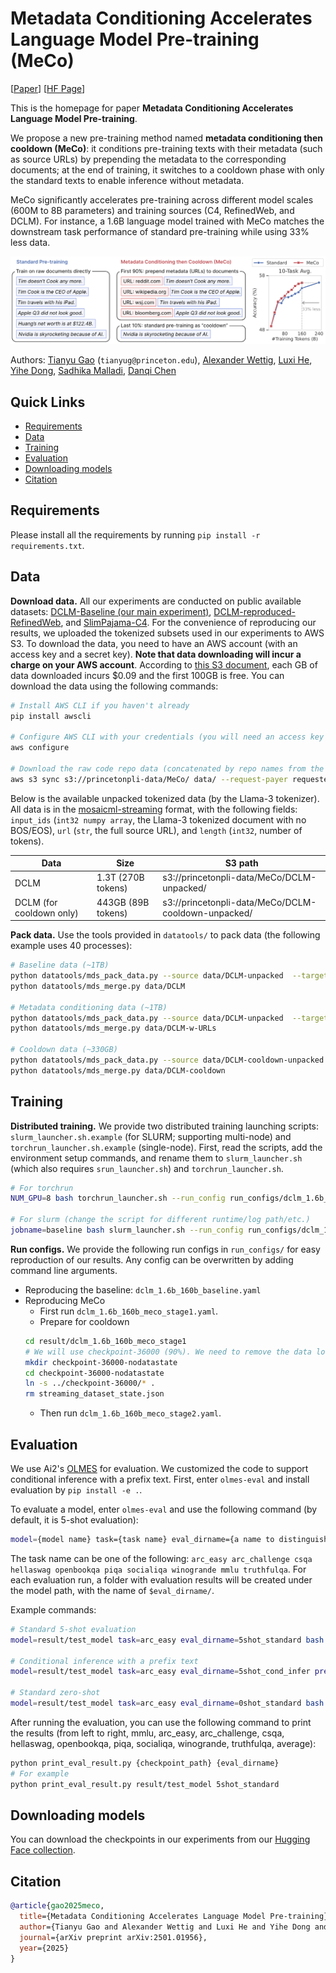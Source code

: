 # Metadata Conditioning Accelerates Language Model Pre-training (MeCo)

[[Paper](https://arxiv.org/pdf/2501.01956)] [[HF Page](https://huggingface.co/collections/PrincetonPLI/meco-677bbbc3d5fbd8da65c6ee5a)]

This is the homepage for paper **Metadata Conditioning Accelerates Language Model Pre-training**. 

We propose a new pre-training method named **metadata conditioning then cooldown (MeCo)**: it conditions pre-training texts with their metadata (such as source URLs) by prepending the metadata to the corresponding documents; at the end of training, it switches to a cooldown phase with only the standard texts to enable inference without metadata.

MeCo significantly accelerates pre-training across different model scales (600M to 8B parameters) and training sources (C4, RefinedWeb, and DCLM). For instance, a 1.6B language model trained with MeCo matches the downstream task performance of standard pre-training while using 33% less data. 


![alt text](meco.png)


Authors: [Tianyu Gao](https://gaotianyu.xyz/about) (`tianyug@princeton.edu`), [Alexander Wettig](https://www.cs.princeton.edu/~awettig/), [Luxi He](https://lumos23.github.io/), [Yihe Dong](https://yihedong.me/), [Sadhika Malladi](https://www.cs.princeton.edu/~smalladi/), [Danqi Chen](https://www.cs.princeton.edu/~danqic/) 


## Quick Links

  - [Requirements](#requirements)
  - [Data](#data)
  - [Training](#training)
  - [Evaluation](#evaluation)
  - [Downloading models](#downloading-models)
  - [Citation](#citation)


## Requirements

Please install all the requirements by running `pip install -r requirements.txt`.

## Data

**Download data.** All our experiments are conducted on public available datasets: [DCLM-Baseline (our main experiment)](https://github.com/mlfoundations/dclm), [DCLM-reproduced-RefinedWeb](https://github.com/mlfoundations/dclm), and [SlimPajama-C4](https://huggingface.co/datasets/cerebras/SlimPajama-627B). 
For the convenience of reproducing our results, we uploaded the tokenized subsets used in our experiments to AWS S3. 
To download the data, you need to have an AWS account (with an access key and a secret key). **Note that data downloading will incur a charge on your AWS account**. According to [this S3 document](https://aws.amazon.com/s3/pricing/), each GB of data downloaded incurs $0.09 and the first 100GB is free. You can download the data using the following commands:

```bash
# Install AWS CLI if you haven't already
pip install awscli

# Configure AWS CLI with your credentials (you will need an access key and a secret key from your AWS account)
aws configure

# Download the raw code repo data (concatenated by repo names from the stack v1) 
aws s3 sync s3://princetonpli-data/MeCo/ data/ --request-payer requester
```

Below is the available unpacked tokenized data (by the Llama-3 tokenizer). All data is in the [mosaicml-streaming](https://docs.mosaicml.com/projects/streaming/en/stable/index.html) format, with the following fields: `input_ids` (`int32 numpy array`, the Llama-3 tokenized document with no BOS/EOS), `url` (`str`, the full source URL), and `length` (`int32`, number of tokens).

| Data | Size | S3 path |
|------|------|---------|
| DCLM | 1.3T (270B tokens) | s3://princetonpli-data/MeCo/DCLM-unpacked/ |
| DCLM (for cooldown only) | 443GB (89B tokens) | s3://princetonpli-data/MeCo/DCLM-cooldown-unpacked/ |


**Pack data.** Use the tools provided in `datatools/` to pack data (the following example uses 40 processes):

```bash
# Baseline data (~1TB)
python datatools/mds_pack_data.py --source data/DCLM-unpacked  --target data/DCLM --source_type mds --domain dclm --target_lengths 8192  --num_workers 40  --strategy pack_complete 
python datatools/mds_merge.py data/DCLM

# Metadata conditioning data (~1TB)
python datatools/mds_pack_data.py --source data/DCLM-unpacked  --target data/DCLM-w-URLs --source_type mds --domain dclm-w-urls --target_lengths 8192  --num_workers 40  --strategy pack_complete --add_url --add_metadata_prefix "URL: "  --add_metadata_suffix "\n\n" --use_short_url --add_metadata_mask  
python datatools/mds_merge.py data/DCLM-w-URLs

# Cooldown data (~330GB)
python datatools/mds_pack_data.py --source data/DCLM-cooldown-unpacked  --target data/DCLM-cooldown --source_type mds --domain dclm-cooldown --target_lengths 8192  --num_workers 40  --strategy pack_complete 
python datatools/mds_merge.py data/DCLM-cooldown
```

## Training

**Distributed training.** We provide two distributed training launching scripts: `slurm_launcher.sh.example` (for SLURM; supporting multi-node) and `torchrun_launcher.sh.example` (single-node). First, read the scripts, add the environment setup commands, and rename them to `slurm_launcher.sh` (which also requires `srun_launcher.sh`) and `torchrun_launcher.sh`.

```bash
# For torchrun
NUM_GPU=8 bash torchrun_launcher.sh --run_config run_configs/dclm_1.6b_160b_baseline.yaml

# For slurm (change the script for different runtime/log path/etc.)
jobname=baseline bash slurm_launcher.sh --run_config run_configs/dclm_1.6b_160b_baseline.yaml
```

**Run configs.** We provide the following run configs in `run_configs/` for easy reproduction of our results. Any config can be overwritten by adding command line arguments.
* Reproducing the baseline: `dclm_1.6b_160b_baseline.yaml`
* Reproducing MeCo
  * First run `dclm_1.6b_160b_meco_stage1.yaml`.
  * Prepare for cooldown
  ```bash
  cd result/dclm_1.6b_160b_meco_stage1
  # We will use checkpoint-36000 (90%). We need to remove the data loader state here since we are switching to cooldown data; keep everything else (scheduler, optimizer state, etc.)
  mkdir checkpoint-36000-nodatastate 
  cd checkpoint-36000-nodatastate 
  ln -s ../checkpoint-36000/* .
  rm streaming_dataset_state.json
  ```
  * Then run `dclm_1.6b_160b_meco_stage2.yaml`.

## Evaluation

We use Ai2's [OLMES](https://github.com/allenai/olmes) for evaluation. We customized the code to support conditional inference with a prefix text. First, enter `olmes-eval` and install evaluation by `pip install -e .`.

To evaluate a model, enter `olmes-eval` and use the following command (by default, it is 5-shot evaluation):


```bash
model={model name} task={task name} eval_dirname={a name to distinguish different eval seetings} [prefix="{prefix text for conditional inference}"] bash run_eval.sh
```

The task name can be one of the following: `arc_easy arc_challenge csqa hellaswag openbookqa piqa socialiqa winogrande mmlu truthfulqa`. For each evaluation run, a folder with evaluation results will be created under the model path, with the name of `$eval_dirname/`. 

Example commands: 
```bash
# Standard 5-shot evaluation
model=result/test_model task=arc_easy eval_dirname=5shot_standard bash run_eval.sh

# Conditional inference with a prefix text
model=result/test_model task=arc_easy eval_dirname=5shot_cond_infer prefix="URL: www.factcheckfun.com\n\n" bash run_eval.sh

# Standard zero-shot
model=result/test_model task=arc_easy eval_dirname=0shot_standard bash run_eval.sh --num-shots 0
```

After running the evaluation, you can use the following command to print the results (from left to right, mmlu, arc_easy, arc_challenge, csqa, hellaswag, openbookqa, piqa, socialiqa, winogrande, truthfulqa, average): 

```bash
python print_eval_result.py {checkpoint_path} {eval_dirname}
# For example
python print_eval_result.py result/test_model 5shot_standard
```

## Downloading models

You can download the checkpoints in our experiments from our [Hugging Face collection](https://huggingface.co/collections/PrincetonPLI/meco-677bbbc3d5fbd8da65c6ee5a).

## Citation

```bibtex
@article{gao2025meco,
  title={Metadata Conditioning Accelerates Language Model Pre-training},
  author={Tianyu Gao and Alexander Wettig and Luxi He and Yihe Dong and Sadhika Malladi and Danqi Chen},
  journal={arXiv preprint arXiv:2501.01956},
  year={2025}
}
```
